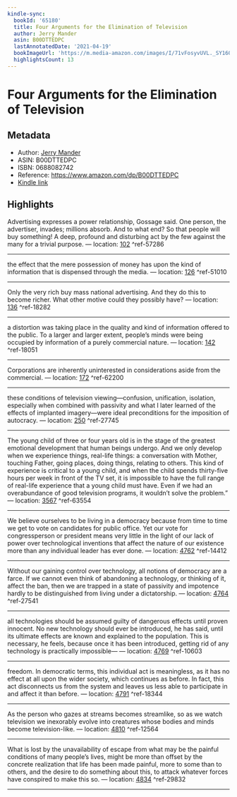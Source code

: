 ```yaml
---
kindle-sync:
  bookId: '65180'
  title: Four Arguments for the Elimination of Television
  author: Jerry Mander
  asin: B00DTTEDPC
  lastAnnotatedDate: '2021-04-19'
  bookImageUrl: 'https://m.media-amazon.com/images/I/71vFosyvUVL._SY160.jpg'
  highlightsCount: 13
---
```

# Four Arguments for the Elimination of Television
## Metadata
* Author: [Jerry Mander](https://www.amazon.com/Jerry-Mander/e/B000APBG4Y/ref=dp_byline_cont_ebooks_1)
* ASIN: B00DTTEDPC
* ISBN: 0688082742
* Reference: https://www.amazon.com/dp/B00DTTEDPC
* [Kindle link](kindle://book?action=open&asin=B00DTTEDPC)

## Highlights
Advertising expresses a power relationship, Gossage said. One person, the advertiser, invades; millions absorb. And to what end? So that people will buy something! A deep, profound and disturbing act by the few against the many for a trivial purpose. — location: [102](kindle://book?action=open&asin=B00DTTEDPC&location=102) ^ref-57286

---
the effect that the mere possession of money has upon the kind of information that is dispensed through the media. — location: [126](kindle://book?action=open&asin=B00DTTEDPC&location=126) ^ref-51010

---
Only the very rich buy mass national advertising. And they do this to become richer. What other motive could they possibly have? — location: [136](kindle://book?action=open&asin=B00DTTEDPC&location=136) ^ref-18282

---
a distortion was taking place in the quality and kind of information offered to the public. To a larger and larger extent, people’s minds were being occupied by information of a purely commercial nature. — location: [142](kindle://book?action=open&asin=B00DTTEDPC&location=142) ^ref-18051

---
Corporations are inherently uninterested in considerations aside from the commercial. — location: [172](kindle://book?action=open&asin=B00DTTEDPC&location=172) ^ref-62200

---
these conditions of television viewing—confusion, unification, isolation, especially when combined with passivity and what I later learned of the effects of implanted imagery—were ideal preconditions for the imposition of autocracy. — location: [250](kindle://book?action=open&asin=B00DTTEDPC&location=250) ^ref-27745

---
The young child of three or four years old is in the stage of the greatest emotional development that human beings undergo. And we only develop when we experience things, real-life things: a conversation with Mother, touching Father, going places, doing things, relating to others. This kind of experience is critical to a young child, and when the child spends thirty-five hours per week in front of the TV set, it is impossible to have the full range of real-life experience that a young child must have. Even if we had an overabundance of good television programs, it wouldn’t solve the problem.” — location: [3567](kindle://book?action=open&asin=B00DTTEDPC&location=3567) ^ref-63554

---
We believe ourselves to be living in a democracy because from time to time we get to vote on candidates for public office. Yet our vote for congressperson or president means very little in the light of our lack of power over technological inventions that affect the nature of our existence more than any individual leader has ever done. — location: [4762](kindle://book?action=open&asin=B00DTTEDPC&location=4762) ^ref-14412

---
Without our gaining control over technology, all notions of democracy are a farce. If we cannot even think of abandoning a technology, or thinking of it, affect the ban, then we are trapped in a state of passivity and impotence hardly to be distinguished from living under a dictatorship. — location: [4764](kindle://book?action=open&asin=B00DTTEDPC&location=4764) ^ref-27541

---
all technologies should be assumed guilty of dangerous effects until proven innocent. No new technology should ever be introduced, he has said, until its ultimate effects are known and explained to the population. This is necessary, he feels, because once it has been introduced, getting rid of any technology is practically impossible— — location: [4769](kindle://book?action=open&asin=B00DTTEDPC&location=4769) ^ref-10603

---
freedom. In democratic terms, this individual act is meaningless, as it has no effect at all upon the wider society, which continues as before. In fact, this act disconnects us from the system and leaves us less able to participate in and affect it than before. — location: [4791](kindle://book?action=open&asin=B00DTTEDPC&location=4791) ^ref-18344

---
As the person who gazes at streams becomes streamlike, so as we watch television we inexorably evolve into creatures whose bodies and minds become television-like. — location: [4810](kindle://book?action=open&asin=B00DTTEDPC&location=4810) ^ref-12564

---
What is lost by the unavailability of escape from what may be the painful conditions of many people’s lives, might be more than offset by the concrete realization that life has been made painful, more to some than to others, and the desire to do something about this, to attack whatever forces have conspired to make this so. — location: [4834](kindle://book?action=open&asin=B00DTTEDPC&location=4834) ^ref-29832

---
